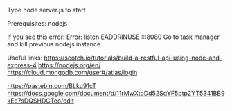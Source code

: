 Type node server.js to start

Prerequisites:
nodejs

If you see this error:
Error: listen EADDRINUSE :::8080
Go to task manager and kill previous nodejs instance

Useful links:
https://scotch.io/tutorials/build-a-restful-api-using-node-and-express-4
https://nodejs.org/en/
https://cloud.mongodb.com/user#/atlas/login

https://pastebin.com/BLku91cT
https://docs.google.com/document/d/11rMwXtoDd52SqYF5ptp2YT5341BB9kEe7sDQSHDCTeo/edit
